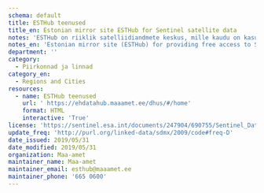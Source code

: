 ```yaml
---
schema: default
title: ESTHub teenused 
title_en: Estonian mirror site ESTHub for Sentinel satellite data
notes: 'ESTHub on riiklik satelliidiandmete keskus, mille kaudu on kasutajatel võimalik ligi pääseda Euroopa Liidu Copernicus programmi andmetele. ESTHub kogub Eesti huviala kohta Sentinel ja Landsat 8 andmeid ning pakub nende andmete kiiret alla laadimist.'
notes_en: 'Estonian mirror site (ESTHub) for providing free access to Sentinel satellite data.'
department: ''
category:
  - Piirkonnad ja linnad
category_en:
  - Regions and Cities
resources:
  - name: ESTHub teenused
    url: ' https://ehdatahub.maaamet.ee/dhus/#/home'
    format: HTML
    interactive: 'True'
license: 'https://sentinel.esa.int/documents/247904/690755/Sentinel_Data_Legal_Notice'
update_freq: 'http://purl.org/linked-data/sdmx/2009/code#freq-D'
date_issued: 2019/05/31
date_modified: 2019/05/31
organization: Maa-amet
maintainer_name: Maa-amet
maintainer_email: esthub@maaamet.ee
maintainer_phone: '665 0600'
---
```


